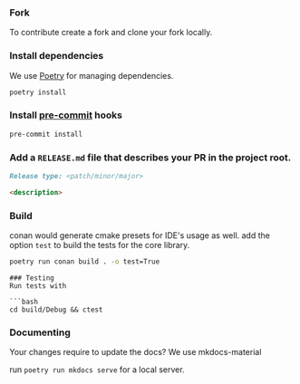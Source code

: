 ### Fork
To contribute create a fork and clone your fork locally.

### Install dependencies
We use [Poetry](https://python-poetry.org/) for managing dependencies.
```bash
poetry install
```

### Install [pre-commit](https://pre-commit.com/) hooks
```bash
pre-commit install
```

### Add a `RELEASE.md` file that describes your PR  in the project root.
```md
Release type: <patch/minor/major>

<description>
```

### Build
conan would generate cmake presets for IDE's usage as well.
add the option `test` to build the tests for the core library.
 ```bash
poetry run conan build . -o test=True
```
```
### Testing
Run tests with

```bash
cd build/Debug && ctest
```


### Documenting
Your changes require to update the docs?
We use mkdocs-material

run `poetry run mkdocs serve` for a local server.
